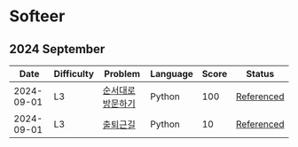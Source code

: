 # Softeer
## 2024 September
| Date | Difficulty | Problem | Language | Score | Status |
| --- | --- | --- | --- | --- | --- |
| 2024-09-01 | L3 | [순서대로 방문하기](https://softeer.ai/practice/6246) | Python | 100 | [Referenced](https://baebalja.tistory.com/618) |
| 2024-09-01 | L3 | [출퇴근길](https://softeer.ai/practice/6248) | Python | 10 | [Referenced](https://papapapa.tistory.com/122) |